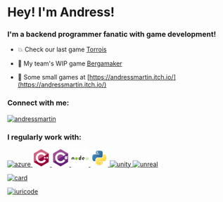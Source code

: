 <h1 align="left">Hey! I'm Andress!</h1>
<h3 align="left">I'm a backend programmer fanatic with game development!</h3>

- 💥 Check our last game [Torrois](https://gamejolt.com/games/torrois/574543)

- 🍊 My team's WIP game [Bergamaker](https://github.com/AndressMartin/Bergamaker)

- 👾 Some small games at [https://andressmartin.itch.io/](https://andressmartin.itch.io/)

<h3 align="left">Connect with me:</h3>
<p align="left">
<a href="https://linkedin.com/in/andressmartin" target="blank"><img align="center" src="https://raw.githubusercontent.com/rahuldkjain/github-profile-readme-generator/master/src/images/icons/Social/linked-in-alt.svg" alt="andressmartin" height="30" width="40" /></a>
</p>

<h3 align="left">I regularly work with:</h3>
<p align="left"> <a href="https://azure.microsoft.com/en-in/" target="_blank"> <img src="https://www.vectorlogo.zone/logos/microsoft_azure/microsoft_azure-icon.svg" alt="azure" width="40" height="40"/> </a> <a href="https://www.w3schools.com/cpp/" target="_blank"> <img src="https://raw.githubusercontent.com/devicons/devicon/master/icons/cplusplus/cplusplus-original.svg" alt="cplusplus" width="40" height="40"/> </a> <a href="https://www.w3schools.com/cs/" target="_blank"> <img src="https://raw.githubusercontent.com/devicons/devicon/master/icons/csharp/csharp-original.svg" alt="csharp" width="40" height="40"/> </a> <a href="https://nodejs.org" target="_blank"> <img src="https://raw.githubusercontent.com/devicons/devicon/master/icons/nodejs/nodejs-original-wordmark.svg" alt="nodejs" width="40" height="40"/> </a> <a href="https://www.python.org" target="_blank"> <img src="https://raw.githubusercontent.com/devicons/devicon/master/icons/python/python-original.svg" alt="python" width="40" height="40"/> </a> <a href="https://unity.com/" target="_blank"> <img src="https://www.vectorlogo.zone/logos/unity3d/unity3d-icon.svg" alt="unity" width="40" height="40"/> </a> <a href="https://unrealengine.com/" target="_blank"> <img src="https://raw.githubusercontent.com/kenangundogan/fontisto/036b7eca71aab1bef8e6a0518f7329f13ed62f6b/icons/svg/brand/unreal-engine.svg" alt="unreal" width="40" height="40"/> </a> </p>

[![card](https://github-readme-stats.vercel.app/api?username=AndressMartin&theme=Dracula)](https://github.com/iuricode/)

[![iuricode](https://github-readme-stats.vercel.app/api/top-langs/?username=AndressMartin&hide=html&layout=compact&theme=Dracula)](https://github.com/iuricode/)

